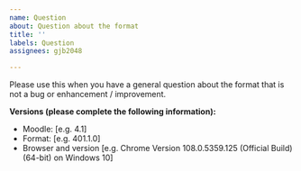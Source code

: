 ```yaml
---
name: Question
about: Question about the format
title: ''
labels: Question
assignees: gjb2048

---
```


Please use this when you have a general question about the format that is not a bug or enhancement / improvement.

**Versions (please complete the following information):**
 - Moodle: [e.g. 4.1]
 - Format: [e.g. 401.1.0]
 - Browser and version [e.g. Chrome Version 108.0.5359.125 (Official Build) (64-bit) on Windows 10]

